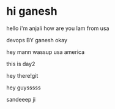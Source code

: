# hi ganesh
hello i'm anjali
how are you
Iam from usa


devops BY ganesh okay

hey mann wassup usa america

this is day2

hey there!git 

hey guysssss

sandeeep ji